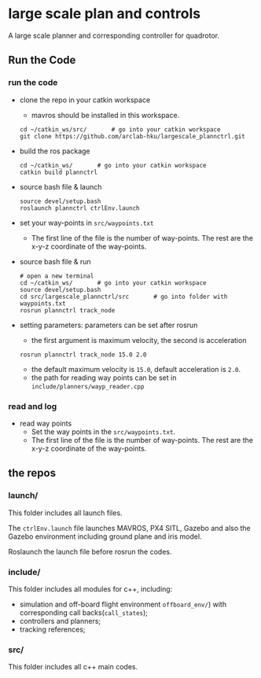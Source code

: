 # large scale plan and controls

A large scale planner and corresponding controller for quadrotor.



## Run the Code

### run the code

* clone the repo in your catkin workspace

  * mavros should be installed in this workspace.

  ```
  cd ~/catkin_ws/src/		# go into your catkin workspace
  git clone https://github.com/arclab-hku/largescale_plannctrl.git
  ```

* build the ros package

  ```
  cd ~/catkin_ws/		# go into your catkin workspace
  catkin build plannctrl
  ```

* source bash file & launch

  ```
  source devel/setup.bash
  roslaunch plannctrl ctrlEnv.launch
  ```

* set your way-points in `src/waypoints.txt`

  * The first line of the file is the number of way-points. The rest are the x-y-z coordinate of the way-points.
  
* source bash file & run

  ```
  # open a new terminal
  cd ~/catkin_ws/		# go into your catkin workspace
  source devel/setup.bash
  cd src/largescale_plannctrl/src		# go into folder with waypoints.txt
  rosrun plannctrl track_node
  ```
  
* setting parameters: parameters can be set after rosrun

  * the first argument is maximum velocity, the second is acceleration

  ```
  rosrun plannctrl track_node 15.0 2.0
  ```

  * the default maximum velocity is `15.0`, default acceleration is `2.0`.
  * the path for reading way points can be set in `include/planners/wayp_reader.cpp`



### read and log

* read way points
  * Set the way points in the `src/waypoints.txt`. 
  * The first line of the file is the number of way-points. The rest are the x-y-z coordinate of the way-points.



## the repos

### launch/

This folder includes all launch files.

The `ctrlEnv.launch` file launches MAVROS, PX4 SITL, Gazebo and also the Gazebo environment including ground plane and iris model.

Roslaunch the launch file before rosrun the codes.

### include/

This folder includes all modules for c++, including:

* simulation and off-board flight environment `offboard_env/`) with corresponding call backs(`call_states`);
* controllers and planners;
* tracking references;

### src/

This folder includes all c++ main codes.

